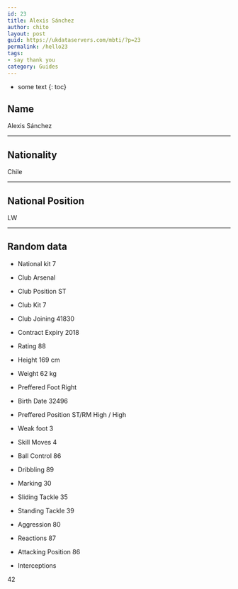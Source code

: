 ```yaml
---
id: 23
title: Alexis Sánchez
author: chito
layout: post
guid: https://ukdataservers.com/mbti/?p=23
permalink: /hello23
tags:
- say thank you
category: Guides
---
```


* some text
{: toc}


## Name  
Alexis Sánchez 

* * *

## Nationality  
Chile 

* * *

## National Position  
LW 

* * *

## Random data 

  * National kit 
7 

  * Club 
Arsenal 

  * Club Position 
ST 

  * Club Kit 
7 

  * Club Joining 
41830 

  * Contract Expiry 
2018 

  * Rating 
88 

  * Height 
169 cm 

  * Weight 
62 kg 

  * Preffered Foot 
Right 

  * Birth Date 
32496 

  * Preffered Position 
ST/RM High / High 

  * Weak foot 
3 

  * Skill Moves 
4 

  * Ball Control 
86 

  * Dribbling 
89 

  * Marking 
30 

  * Sliding Tackle 
35 

  * Standing Tackle 
39 

  * Aggression 
80 

  * Reactions 
87 

  * Attacking Position 
86 

  * Interceptions 

42